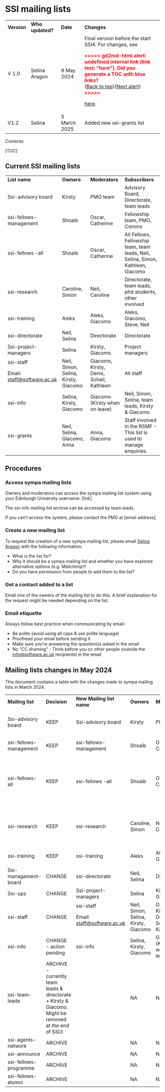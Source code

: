 # SSI mailing lists


<table>
  <tr>
   <td><strong>Version</strong>
   </td>
   <td><strong>Who updated?</strong>
   </td>
   <td><strong>Date</strong>
   </td>
   <td><strong>Changes</strong>
   </td>
  </tr>
  <tr>
   <td>V 1.0
   </td>
   <td>Selina Aragon
   </td>
   <td>8 May 2024
   </td>
   <td>Final version before the start SSI4. For changes, see 

<p id="gdcalert1" ><span style="color: red; font-weight: bold">>>>>>  gd2md-html alert: undefined internal link (link text: "here"). Did you generate a TOC with blue links? </span><br>(<a href="#">Back to top</a>)(<a href="#gdcalert2">Next alert</a>)<br><span style="color: red; font-weight: bold">>>>>> </span></p>

<a href="#heading=h.6kzea4nplw2f">here</a>.
   </td>
  </tr>
  <tr>
   <td>V1.2
   </td>
   <td>Selina
   </td>
   <td>5 March 2025
   </td>
   <td>Added new ssi-grants list
   </td>
  </tr>
</table>


Contents


[TOC]



## Current SSI mailing lists


<table>
  <tr>
   <td><strong>List name</strong>
   </td>
   <td><strong>Owners</strong>
   </td>
   <td><strong>Moderators</strong>
   </td>
   <td><strong>Subscribers</strong>
   </td>
  </tr>
  <tr>
   <td>Ssi-advisory board
   </td>
   <td>Kirsty
   </td>
   <td>PMO team
   </td>
   <td>Advisory Board, Directorate, team leads
   </td>
  </tr>
  <tr>
   <td>ssi-fellows-management
   </td>
   <td>Shoaib
   </td>
   <td>Oscar, Catherine
   </td>
   <td>Fellowship team, PMO, Comms
   </td>
  </tr>
  <tr>
   <td>ssi-fellows -all
   </td>
   <td>Shoaib
   </td>
   <td>Oscar, Catherine
   </td>
   <td>All Fellows, Fellowship team, team leads, Neil, Selina, Simon, Kathleen, Giacomo
   </td>
  </tr>
  <tr>
   <td>ssi-research
   </td>
   <td>Caroline, Simon
   </td>
   <td>Neil, Caroline
   </td>
   <td>Directorate, team leads, phd students, other involved
   </td>
  </tr>
  <tr>
   <td>ssi-training
   </td>
   <td>Aleks
   </td>
   <td>Aleks, Giacomo
   </td>
   <td>Aleks, Giacomo, Steve, Neil
   </td>
  </tr>
  <tr>
   <td>ssi-directorate
   </td>
   <td>Neil, Selina
   </td>
   <td>Directorate
   </td>
   <td>Directorate
   </td>
  </tr>
  <tr>
   <td>Ssi-project-managers
   </td>
   <td>Selina
   </td>
   <td>Kirsty, Giacomo
   </td>
   <td>Project managers
   </td>
  </tr>
  <tr>
   <td>ssi-staff
<p>
Email: <a href="mailto:staff@software.ac.uk">staff@software.ac.uk</a>  
   </td>
   <td>Neil, Simon, Selina, Kirsty, Giacomo
   </td>
   <td>Giacomo, Kirsty, Denis, Sohail, Kathleen
   </td>
   <td>All staff
   </td>
  </tr>
  <tr>
   <td>ssi-info
   </td>
   <td>Selina, Kirsty, Giacomo
   </td>
   <td>Giacomo (Kirsty when on leave)
   </td>
   <td>Neil, Simon, Selina, team leads, Kirsty & Giacomo
   </td>
  </tr>
  <tr>
   <td>ssi-grants
   </td>
   <td>Neil, Selina, Giacomo, Anna
   </td>
   <td>Anna, Giacomo
   </td>
   <td>Staff involved in the RSMF - This list is used to manage enquiries. 
   </td>
  </tr>
</table>



## Procedures


### Access sympa mailing lists

Owners and moderators can access the sympa mailing list system using your Edinburgh University username: [link]

The ssi-info mailing list archive can be accessed by team leads. 

If you can’t access the system, please contact the PMO at [email address].


### Create a new mailing list

To request the creation of a new sympa mailing list, please email [Selina Aragon](mailto:s.aragon@software.ac.uk) with the following information:



* What is the list for? 
* Why it should be a sympa mailing list and whether you have explored alternative options (e.g. Mailchimp)? 
* Do you have permission from people to add them to the list?


### Get a contact added to a list

Email one of the owners of the mailing list to do this. A brief explanation for the request might be needed depending on the list. 


### Email etiquette

Always follow best practice when communicating by email:



* Be polite (avoid using all caps & use polite language)
* Proofread your email before sending it
* Make sure you’re answering the question(s) asked in the email
* No “CC shaming” - Think before you cc other people (outside the info@software.ac.uk recipients) in the email


## Mailing lists changes in May 2024

This document contains a table with the changes made to sympa mailing lists in March 2024. 


<table>
  <tr>
   <td><strong>Mailing list</strong>
   </td>
   <td><strong>Decision</strong>
   </td>
   <td><strong>New Mailing list name</strong>
   </td>
   <td><strong>Owners</strong>
   </td>
   <td><strong>Moderators</strong>
   </td>
   <td><strong>Subscribers</strong>
   </td>
  </tr>
  <tr>
   <td>Ssi-advisory board
   </td>
   <td>KEEP
   </td>
   <td>Ssi-advisory board
   </td>
   <td>Kirsty
   </td>
   <td>PMO team
   </td>
   <td>Advisory Board, Directorate, team leads
   </td>
  </tr>
  <tr>
   <td>ssi-fellows-management
   </td>
   <td>KEEP
   </td>
   <td>ssi-fellows-management
   </td>
   <td>Shoaib
   </td>
   <td>Oscar, Catherine
   </td>
   <td>Fellowship team, PMO, Comms
   </td>
  </tr>
  <tr>
   <td>ssi-fellows-all
   </td>
   <td>KEEP
   </td>
   <td>ssi-fellows -all
   </td>
   <td>Shoaib
   </td>
   <td>Oscar, Catherine
   </td>
   <td>All Fellows, Fellowship team, team leads, Neil, Selina, Simon, Kathleen, Giacomo
   </td>
  </tr>
  <tr>
   <td>ssi-research
   </td>
   <td>KEEP
   </td>
   <td>ssi-research
   </td>
   <td>Caroline, Simon
   </td>
   <td>Neil, Caroline
   </td>
   <td>Directorate, team leads, phd students, other involved
   </td>
  </tr>
  <tr>
   <td>ssi-training
   </td>
   <td>KEEP
   </td>
   <td>ssi-training
   </td>
   <td>Aleks
   </td>
   <td>Aleks, Giacomo
   </td>
   <td>Aleks, Giacomo, Steve, Neil
   </td>
  </tr>
  <tr>
   <td>Ssi-management-board 
   </td>
   <td>CHANGE 
   </td>
   <td>ssi-directorate
   </td>
   <td>Neil, Selina
   </td>
   <td>Directorate
   </td>
   <td>Directorate
   </td>
  </tr>
  <tr>
   <td>Ssi-ops
   </td>
   <td>CHANGE 
   </td>
   <td>Ssi-project-managers
   </td>
   <td>Selina
   </td>
   <td>Kirsty, Giacomo
   </td>
   <td>Project managers
   </td>
  </tr>
  <tr>
   <td>ssi-staff
   </td>
   <td>CHANGE
   </td>
   <td>ssi-staff
<p>
Email: <a href="mailto:staff@software.ac.uk">staff@software.ac.uk</a>  
   </td>
   <td>Neil, Simon, Selina, Kirsty, Giacomo
   </td>
   <td>Giacomo, Kirsty, Denis, Sohail, Kathleen
   </td>
   <td>All staff
   </td>
  </tr>
  <tr>
   <td>ssi-info
   </td>
   <td>CHANGE - action pending
   </td>
   <td>ssi-info
   </td>
   <td>Selina, Kirsty, Giacomo
   </td>
   <td>Giacomo (Kirsty when on leave)
   </td>
   <td>Neil, Simon, Selina, team leads, Kirsty & Giacomo
   </td>
  </tr>
  <tr>
   <td>ssi-team-leads
   </td>
   <td>ARCHIVE - currently team leads & directorate + Kirsty & Giacomo. Might be removed at the end of SSI3
   </td>
   <td>
   </td>
   <td>NA
   </td>
   <td>NA
   </td>
   <td>NA
   </td>
  </tr>
  <tr>
   <td>ssi-agents-network
   </td>
   <td>ARCHIVE
   </td>
   <td>
   </td>
   <td>NA
   </td>
   <td>NA
   </td>
   <td>NA
   </td>
  </tr>
  <tr>
   <td>ssi-announce
   </td>
   <td>ARCHIVE
   </td>
   <td>
   </td>
   <td>NA
   </td>
   <td>NA
   </td>
   <td>NA
   </td>
  </tr>
  <tr>
   <td>ssi-fellows-programme
   </td>
   <td>ARCHIVE
   </td>
   <td>
   </td>
   <td>NA
   </td>
   <td>NA
   </td>
   <td>NA
   </td>
  </tr>
  <tr>
   <td>ssi-fellows-alumni
   </td>
   <td>ARCHIVE
   </td>
   <td>
   </td>
   <td>NA
   </td>
   <td>NA
   </td>
   <td>NA
   </td>
  </tr>
</table>

